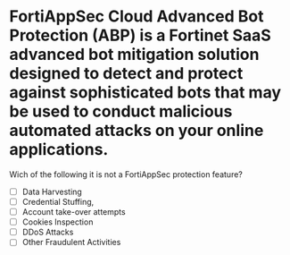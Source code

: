 # FortiAppSec Cloud Advanced Bot Protection (ABP) is a Fortinet SaaS advanced bot mitigation solution designed to detect and protect against sophisticated bots that may be used to conduct malicious automated attacks on your online applications. 
Wich of the following it is not a FortiAppSec protection feature? 

- [ ] Data Harvesting 
- [ ] Credential Stuffing, 
- [ ] Account take-over attempts
- [ ] Cookies Inspection  
- [ ] DDoS Attacks
- [ ] Other Fraudulent Activities
